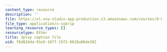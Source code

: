 ```yaml
---
content_type: resource
description: ''
file: https://ol-ocw-studio-app-production.s3.amazonaws.com/courses/9-00sc-introduction-to-psychology-fall-2011/f6d824da91e5167f15f26818a064e382_Qw4SkvZ03cc.srt
file_type: application/x-subrip
learning_resource_types: []
resourcetype: Other
title: 3play caption file
uid: f6d824da-91e5-167f-15f2-6818a064e382
---
```

